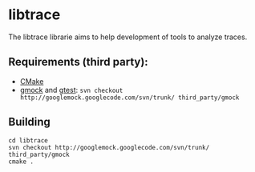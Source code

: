 # libtrace

The libtrace librarie aims to help development of tools to analyze traces.


## Requirements (third party):

* [CMake](http://www.cmake.org/)
* [gmock](https://code.google.com/p/googlemock/) and [gtest](https://code.google.com/p/googletest/):
  ``svn checkout http://googlemock.googlecode.com/svn/trunk/ third_party/gmock``

## Building

```
cd libtrace
svn checkout http://googlemock.googlecode.com/svn/trunk/ third_party/gmock
cmake .
```

